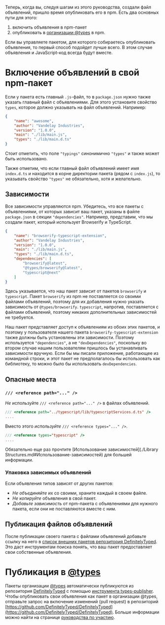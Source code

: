 Теперь, когда вы, следуя шагам из этого руководства, создали файл объявлений, пришло время опубликовать его в npm.
Есть два основных пути для этого:

1. включить объявления в npm-пакет
2. опубликовать в [организации @types](https://www.npmjs.com/~types) в npm.

Если вы управляете пакетом, для которого собираетесь опубликовать объявления, то первый способ подойдет лучше всего.
В этом случае объявления и JavaScript-код всегда будут вместе.

# Включение объявлений в свой npm-пакет

Если у пакета есть главный `.js`-файл, то в `package.json` нужно также указать главный файл с объявлениями.
Для этого установите свойство `types`, которое должно указывать на файл объявлений.
Например:

```json
{
    "name": "awesome",
    "author": "Vandelay Industries",
    "version": "1.0.0",
    "main": "./lib/main.js",
    "types": "./lib/main.d.ts"
}
```

Стоит отметить, что поле `"typings"` синонимично `"types"` и также может быть использовано.

Также отметим, что если главный файл объявлений имеет имя `index.d.ts` и находится в корне директории пакета (рядом с `index.js`), то указывать свойство `"types"` не обязательно, хотя и желательно.

## Зависимости

Все зависимости управляются npm.
Убедитесь, что все пакеты с объявлениями, от которых зависит ваш пакет, указаны в файле `package.json` в секции `"dependencies"`.
Например, представим, что мы создали пакет, который использует Browserify и TypeScript.

```json
{
    "name": "browserify-typescript-extension",
    "author": "Vandelay Industries",
    "version": "1.0.0",
    "main": "./lib/main.js",
    "types": "./lib/main.d.ts",
    "dependencies": [
        "browserify@latest",
        "@types/browserify@latest",
        "typescript@next"
    ]
}
```

Здесь указывается, что наш пакет зависит от пакетов `browserify` и `typescript`.
Пакет `browserify` из npm не поставляется со своими файлами объявлений, поэтому для их добавления нужно указать зависимость от `@types/browserify`.
`typescript`, напротив, поставляется с файлами объявлений, поэтому никаких дополнительных зависимостей не требуется.

Наш пакет представляет доступ к объявлениям из обоих этих пакетов, и поэтому у пользователя нашего пакета `browserify-typescript-extension` также должны быть установлены эти зависимости.
Поэтому используется `"dependencies"`, а не `"devDependencies"`, поскольку во втором случае нашим пользователям пришлось бы устанавливать зависимости вручную.
Если бы мы писали приложение, работающее из командной строки, и этот пакет не предполагалось бы использовать как библиотеку, то можно было бы использовать `devDependencies`.

## Опасные места

### `/// <reference path="..." />`

*Не* используйте `/// <reference path="..." />` в файлах объявлений.

```ts
/// <reference path="../typescript/lib/typescriptServices.d.ts" />
....
```

Вместо этого *используйте* `/// <reference types="..." />`.

```ts
/// <reference types="typescript" />
....
```

Обязательно еще раз прочтите [Использование зависимостей](./Library Structures.md#Использование-зависимостей) для большей информации.

### Упаковка зависимых объявлений

Если объявления типов зависят от других пакетов:

* *Не объединяйте* их со своими, храните каждый в своем файле.
* *Не копируйте* объявления в свой пакет.
* *Добавьте зависимость* от npm-пакета с объявлениями для нужного пакета, если они не поставляются вместе с ним.

## Публикация файлов объявлений

После публикации своего пакета с файлами объявлений добавьте ссылку на него в [список внешних пакетов репозитория DefinitelyTyped](https://github.com/DefinitelyTyped/DefinitelyTyped/blob/types-2.0/notNeededPackages.json).
Это даст инструментам поиска понять, что ваш пакет предоставляет свои собственные объявления.

# Публикация в [@types](https://www.npmjs.com/~types)

Пакеты организации [@types](https://www.npmjs.com/~types) автоматически публикуются из репозитория [DefinitelyTyped](https://github.com/DefinitelyTyped/DefinitelyTyped) с помощью [инструмента types-publisher](https://github.com/Microsoft/types-publisher).
Чтобы опубликовать свои объявления как пакет в организации @types, отправьте запрос на включение изменений (pull request) в репозиторий [https://github.com/DefinitelyTyped/DefinitelyTyped](https://github.com/DefinitelyTyped/DefinitelyTyped).
Больше информации можно найти на странице [руководства по участию](http://definitelytyped.org/guides/contributing.html).
